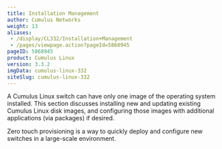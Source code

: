 ```yaml
---
title: Installation Management
author: Cumulus Networks
weight: 13
aliases:
 - /display/CL332/Installation+Management
 - /pages/viewpage.action?pageId=5868945
pageID: 5868945
product: Cumulus Linux
version: 3.3.2
imgData: cumulus-linux-332
siteSlug: cumulus-linux-332
---
```

A Cumulus Linux switch can have only one image of the operating system
installed. This section discusses installing new and updating existing
Cumulus Linux disk images, and configuring those images with additional
applications (via packages) if desired.

Zero touch provisioning is a way to quickly deploy and configure new
switches in a large-scale environment.
